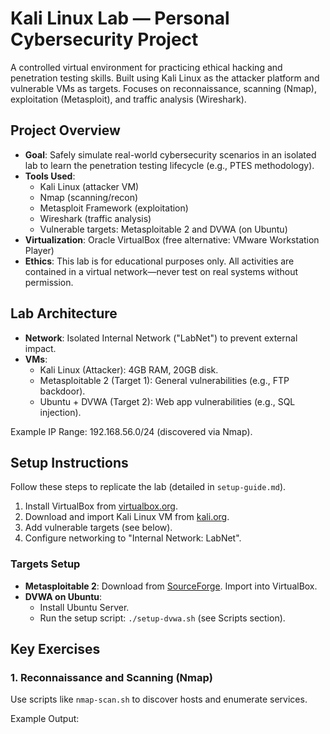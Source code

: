 # Kali Linux Lab — Personal Cybersecurity Project

A controlled virtual environment for practicing ethical hacking and penetration testing skills. Built using Kali Linux as the attacker platform and vulnerable VMs as targets. Focuses on reconnaissance, scanning (Nmap), exploitation (Metasploit), and traffic analysis (Wireshark).

## Project Overview
- **Goal**: Safely simulate real-world cybersecurity scenarios in an isolated lab to learn the penetration testing lifecycle (e.g., PTES methodology).
- **Tools Used**:
  - Kali Linux (attacker VM)
  - Nmap (scanning/recon)
  - Metasploit Framework (exploitation)
  - Wireshark (traffic analysis)
  - Vulnerable targets: Metasploitable 2 and DVWA (on Ubuntu)
- **Virtualization**: Oracle VirtualBox (free alternative: VMware Workstation Player)
- **Ethics**: This lab is for educational purposes only. All activities are contained in a virtual network—never test on real systems without permission.

## Lab Architecture
- **Network**: Isolated Internal Network ("LabNet") to prevent external impact.
- **VMs**:
  - Kali Linux (Attacker): 4GB RAM, 20GB disk.
  - Metasploitable 2 (Target 1): General vulnerabilities (e.g., FTP backdoor).
  - Ubuntu + DVWA (Target 2): Web app vulnerabilities (e.g., SQL injection).

Example IP Range: 192.168.56.0/24 (discovered via Nmap).

## Setup Instructions
Follow these steps to replicate the lab (detailed in `setup-guide.md`).

1. Install VirtualBox from [virtualbox.org](https://www.virtualbox.org/).
2. Download and import Kali Linux VM from [kali.org](https://www.kali.org/get-kali/).
3. Add vulnerable targets (see below).
4. Configure networking to "Internal Network: LabNet".

### Targets Setup
- **Metasploitable 2**: Download from [SourceForge](https://sourceforge.net/projects/metasploitable/files/Metasploitable2/). Import into VirtualBox.
- **DVWA on Ubuntu**:
  - Install Ubuntu Server.
  - Run the setup script: `./setup-dvwa.sh` (see Scripts section).

## Key Exercises
### 1. Reconnaissance and Scanning (Nmap)
Use scripts like `nmap-scan.sh` to discover hosts and enumerate services.

Example Output:
